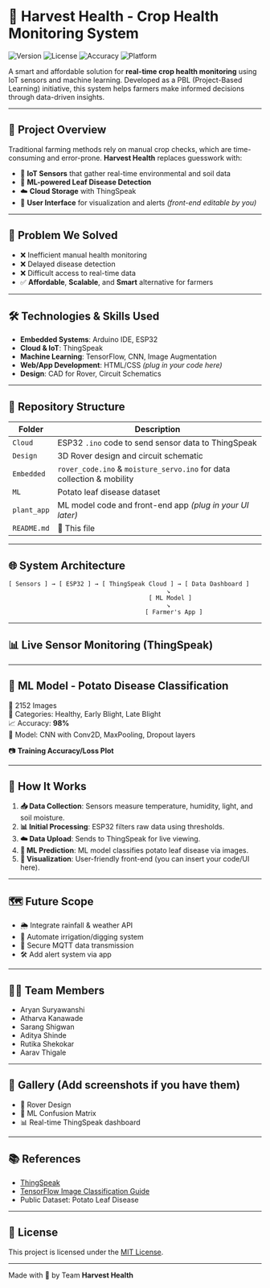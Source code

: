 # 🌾 Harvest Health - Crop Health Monitoring System

![Version](https://img.shields.io/badge/version-1.0.0-blue)
![License](https://img.shields.io/badge/license-MIT-green)
![Accuracy](https://img.shields.io/badge/ML%20Accuracy-98%25-brightgreen)
![Platform](https://img.shields.io/badge/platform-IoT%20%7C%20ML%20%7C%20Cloud-orange)

A smart and affordable solution for **real-time crop health monitoring** using IoT sensors and machine learning. Developed as a PBL (Project-Based Learning) initiative, this system helps farmers make informed decisions through data-driven insights.

---

## 🚀 Project Overview

Traditional farming methods rely on manual crop checks, which are time-consuming and error-prone. **Harvest Health** replaces guesswork with:

- 📶 **IoT Sensors** that gather real-time environmental and soil data  
- 🧠 **ML-powered Leaf Disease Detection**  
- ☁️ **Cloud Storage** with ThingSpeak  
- 📱 **User Interface** for visualization and alerts *(front-end editable by you)*

---

## 🎯 Problem We Solved

- ❌ Inefficient manual health monitoring  
- ❌ Delayed disease detection  
- ❌ Difficult access to real-time data  
- ✅ **Affordable**, **Scalable**, and **Smart** alternative for farmers  

---

## 🛠️ Technologies & Skills Used

- **Embedded Systems**: Arduino IDE, ESP32  
- **Cloud & IoT**: ThingSpeak  
- **Machine Learning**: TensorFlow, CNN, Image Augmentation  
- **Web/App Development**: HTML/CSS *(plug in your code here)*  
- **Design**: CAD for Rover, Circuit Schematics  

---

## 📁 Repository Structure

| Folder         | Description |
|----------------|-------------|
| `Cloud`        | ESP32 `.ino` code to send sensor data to ThingSpeak |
| `Design`       | 3D Rover design and circuit schematic |
| `Embedded`     | `rover_code.ino` & `moisture_servo.ino` for data collection & mobility |
| `ML`           | Potato leaf disease dataset |
| `plant_app`    | ML model code and front-end app *(plug in your UI later)* |
| `README.md`    | 📘 This file |

---

## 🌐 System Architecture

```plaintext
[ Sensors ] → [ ESP32 ] → [ ThingSpeak Cloud ] → [ Data Dashboard ]
                                            ↘
                                       [ ML Model ]
                                            ↘
                                      [ Farmer's App ]
```

---

## 📊 Live Sensor Monitoring (ThingSpeak)

---

## 🧠 ML Model - Potato Disease Classification

🥔 2152 Images  
🎯 Categories: Healthy, Early Blight, Late Blight  
📈 Accuracy: **98%**  
🧠 Model: CNN with Conv2D, MaxPooling, Dropout layers

📷 **Training Accuracy/Loss Plot** 

---

## 🧪 How It Works

1. **📥 Data Collection**: Sensors measure temperature, humidity, light, and soil moisture.  
2. **📊 Initial Processing**: ESP32 filters raw data using thresholds.  
3. **☁️ Data Upload**: Sends to ThingSpeak for live viewing.  
4. **🧠 ML Prediction**: ML model classifies potato leaf disease via images.  
5. **📱 Visualization**: User-friendly front-end (you can insert your code/UI here).

---

## 🗺️ Future Scope

- 🌦️ Integrate rainfall & weather API  
- 🌱 Automate irrigation/digging system  
- 🔐 Secure MQTT data transmission  
- 🛠️ Add alert system via app  

---

## 👨‍💻 Team Members

- Aryan Suryawanshi  
- Atharva Kanawade  
- Sarang Shigwan  
- Aditya Shinde  
- Rutika Shekokar  
- Aarav Thigale  

---

## 📸 Gallery (Add screenshots if you have them)

- 🛞 Rover Design  
- 🧪 ML Confusion Matrix  
- 📊 Real-time ThingSpeak dashboard  
  

---

## 📚 References

- [ThingSpeak](https://thingspeak.com/)  
- [TensorFlow Image Classification Guide](https://www.tensorflow.org/tutorials/images/classification)  
- Public Dataset: Potato Leaf Disease

---

## 📄 License

This project is licensed under the [MIT License](LICENSE).

---

Made with 💚 by Team **Harvest Health**
